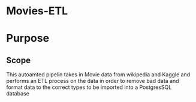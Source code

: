 # Movies-ETL
 
# Purpose

## Scope

This autoamted pipelin takes in Movie data from wikipedia and Kaggle and performs an ETL process on the data
in order to remove bad data and format data to the correct types to be imported into a PostgresSQL database

